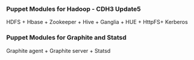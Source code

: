 ### Puppet Modules for Hadoop - CDH3 Update5

HDFS + Hbase + Zookeeper + Hive + Ganglia + HUE + HttpFS+ Kerberos

### Puppet Modules for Graphite and Statsd

Graphite agent + Graphite server + Statsd

